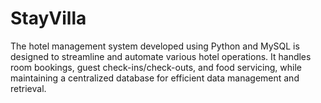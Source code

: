 # StayVilla
The hotel management system developed using Python and MySQL is designed to streamline and automate various hotel operations. It handles room bookings, guest check-ins/check-outs, and food servicing, while maintaining a centralized database for efficient data management and retrieval. 
